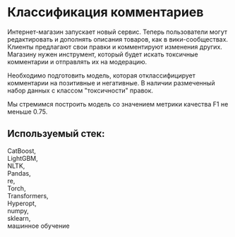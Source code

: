 # Классификация комментариев 
Интернет-магазин запускает новый сервис. Теперь пользователи могут редактировать и дополнять описания товаров, как в вики-сообществах. Клиенты предлагают свои правки и комментируют изменения других. Магазину нужен инструмент, который будет искать токсичные комментарии и отправлять их на модерацию.

Необходимо подготовить модель, которая отклассифицирует комментарии на позитивные и негативные. В наличии размеченный набор данных с классом "токсичности" правок.

Мы стремимся построить модель со значением метрики качества F1 не меньше 0.75.

## Используемый стек:    
CatBoost,     
LightGBM,     
NLTK,     
Pandas,      
re,      
Torch,      
Transformers,      
Hyperopt,      
numpy,      
sklearn,      
машинное обучение
